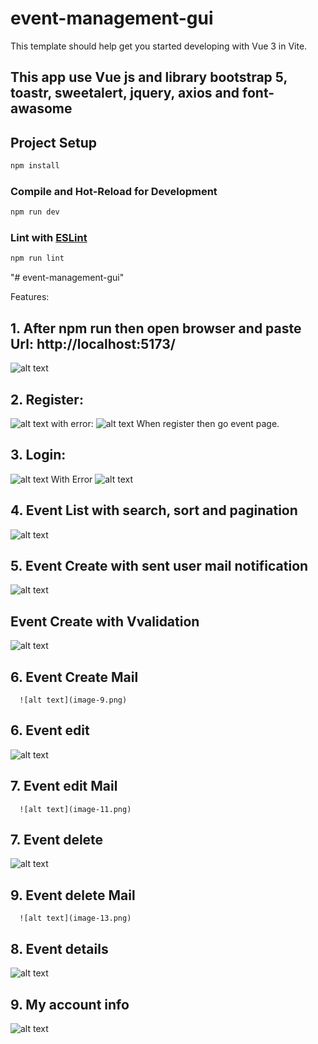 # event-management-gui

This template should help get you started developing with Vue 3 in Vite.

## This app use Vue js and library bootstrap 5, toastr, sweetalert, jquery, axios and font-awasome

## Project Setup

```sh
npm install
```

### Compile and Hot-Reload for Development

```sh
npm run dev
```

### Lint with [ESLint](https://eslint.org/)

```sh
npm run lint
```

"# event-management-gui"

Features:

## 1. After npm run then open browser and paste Url: http://localhost:5173/

![alt text](image-2.png)

## 2. Register:

![alt text](image-3.png)
with error:
![alt text](image-4.png)
When register then go event page.

## 3. Login:

![alt text](image-5.png)
With Error
![alt text](image-6.png)

## 4. Event List with search, sort and pagination

![alt text](image-7.png)

## 5. Event Create with sent user mail notification

![alt text](image-8.png)

## Event Create with Vvalidation

![alt text](image-16.png)

## 6. Event Create Mail

      ![alt text](image-9.png)

## 6. Event edit

![alt text](image-10.png)

## 7. Event edit Mail

      ![alt text](image-11.png)

## 7. Event delete

![alt text](image-12.png)

## 9. Event delete Mail

      ![alt text](image-13.png)

## 8. Event details

![alt text](image-14.png)

## 9. My account info

![alt text](image-15.png)
